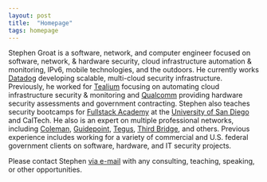 ```yaml
---
layout: post
title:  "Homepage"
tags: homepage
---
```


Stephen Groat is a software, network, and computer engineer focused on software, network, & hardware security, cloud infrastructure automation & monitoring, IPv6, mobile technologies, and the outdoors. He currently works [Datadog](https://www.datadoghq.com) developing scalable, multi-cloud security infrastructure. Previously, he worked for [Tealium](https://tealium.com) focusing on automating cloud infrastructure security & monitoring and [Qualcomm](http://www.qualcomm.com) providing hardware security assessments and government contracting. Stephen also teaches security bootcamps for [Fullstack Academy](https://www.fullstackacademy.com) at the [University of San Diego](https://www.sandiego.edu) and CalTech. He also is an expert on multiple professional networks, including [Coleman](https://www.colemanrg.com/), [Guidepoint](https://www.guidepoint.com/), [Tegus](https://www.tegus.co/), [Third Bridge](https://thirdbridge.com/), and others. Previous experience includes working for a variety of commercial and U.S. federal government clients on software, hardware, and IT security projects.

Please contact Stephen [via e-mail](mailto:stephen@groat.us) with any consulting, teaching, speaking, or other opportunities.
